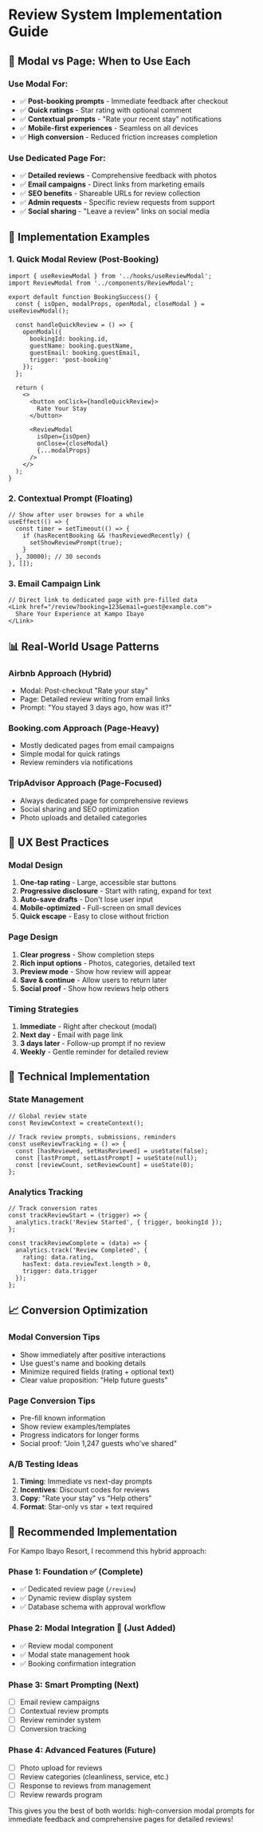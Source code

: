 # Review System Implementation Guide

## 🎯 **Modal vs Page: When to Use Each**

### **Use Modal For:**
- ✅ **Post-booking prompts** - Immediate feedback after checkout
- ✅ **Quick ratings** - Star rating with optional comment
- ✅ **Contextual prompts** - "Rate your recent stay" notifications
- ✅ **Mobile-first experiences** - Seamless on all devices
- ✅ **High conversion** - Reduced friction increases completion

### **Use Dedicated Page For:**
- ✅ **Detailed reviews** - Comprehensive feedback with photos
- ✅ **Email campaigns** - Direct links from marketing emails
- ✅ **SEO benefits** - Shareable URLs for review collection
- ✅ **Admin requests** - Specific review requests from support
- ✅ **Social sharing** - "Leave a review" links on social media

## 🚀 **Implementation Examples**

### **1. Quick Modal Review (Post-Booking)**
```tsx
import { useReviewModal } from '../hooks/useReviewModal';
import ReviewModal from '../components/ReviewModal';

export default function BookingSuccess() {
  const { isOpen, modalProps, openModal, closeModal } = useReviewModal();

  const handleQuickReview = () => {
    openModal({
      bookingId: booking.id,
      guestName: booking.guestName,
      guestEmail: booking.guestEmail,
      trigger: 'post-booking'
    });
  };

  return (
    <>
      <button onClick={handleQuickReview}>
        Rate Your Stay
      </button>
      
      <ReviewModal
        isOpen={isOpen}
        onClose={closeModal}
        {...modalProps}
      />
    </>
  );
}
```

### **2. Contextual Prompt (Floating)**
```tsx
// Show after user browses for a while
useEffect(() => {
  const timer = setTimeout(() => {
    if (hasRecentBooking && !hasReviewedRecently) {
      setShowReviewPrompt(true);
    }
  }, 30000); // 30 seconds
}, []);
```

### **3. Email Campaign Link**
```tsx
// Direct link to dedicated page with pre-filled data
<Link href="/review?booking=123&email=guest@example.com">
  Share Your Experience at Kampo Ibayo
</Link>
```

## 📊 **Real-World Usage Patterns**

### **Airbnb Approach** (Hybrid)
- Modal: Post-checkout "Rate your stay" 
- Page: Detailed review writing from email links
- Prompt: "You stayed 3 days ago, how was it?"

### **Booking.com Approach** (Page-Heavy)
- Mostly dedicated pages from email campaigns
- Simple modal for quick ratings
- Review reminders via notifications

### **TripAdvisor Approach** (Page-Focused)
- Always dedicated page for comprehensive reviews
- Social sharing and SEO optimization
- Photo uploads and detailed categories

## 🎨 **UX Best Practices**

### **Modal Design**
1. **One-tap rating** - Large, accessible star buttons
2. **Progressive disclosure** - Start with rating, expand for text
3. **Auto-save drafts** - Don't lose user input
4. **Mobile-optimized** - Full-screen on small devices
5. **Quick escape** - Easy to close without friction

### **Page Design**
1. **Clear progress** - Show completion steps
2. **Rich input options** - Photos, categories, detailed text
3. **Preview mode** - Show how review will appear
4. **Save & continue** - Allow users to return later
5. **Social proof** - Show how reviews help others

### **Timing Strategies**
1. **Immediate** - Right after checkout (modal)
2. **Next day** - Email with page link
3. **3 days later** - Follow-up prompt if no review
4. **Weekly** - Gentle reminder for detailed review

## 🔧 **Technical Implementation**

### **State Management**
```tsx
// Global review state
const ReviewContext = createContext();

// Track review prompts, submissions, reminders
const useReviewTracking = () => {
  const [hasReviewed, setHasReviewed] = useState(false);
  const [lastPrompt, setLastPrompt] = useState(null);
  const [reviewCount, setReviewCount] = useState(0);
};
```

### **Analytics Tracking**
```tsx
// Track conversion rates
const trackReviewStart = (trigger) => {
  analytics.track('Review Started', { trigger, bookingId });
};

const trackReviewComplete = (data) => {
  analytics.track('Review Completed', { 
    rating: data.rating,
    hasText: data.reviewText.length > 0,
    trigger: data.trigger 
  });
};
```

## 📈 **Conversion Optimization**

### **Modal Conversion Tips**
- Show immediately after positive interactions
- Use guest's name and booking details
- Minimize required fields (rating + optional text)
- Clear value proposition: "Help future guests"

### **Page Conversion Tips**
- Pre-fill known information
- Show review examples/templates
- Progress indicators for longer forms
- Social proof: "Join 1,247 guests who've shared"

### **A/B Testing Ideas**
1. **Timing**: Immediate vs next-day prompts
2. **Incentives**: Discount codes for reviews
3. **Copy**: "Rate your stay" vs "Help others"
4. **Format**: Star-only vs star + text required

## 🎯 **Recommended Implementation**

For Kampo Ibayo Resort, I recommend this hybrid approach:

### **Phase 1: Foundation** ✅ (Complete)
- ✅ Dedicated review page (`/review`)
- ✅ Dynamic review display system
- ✅ Database schema with approval workflow

### **Phase 2: Modal Integration** 🚀 (Just Added)
- ✅ Review modal component
- ✅ Modal state management hook
- ✅ Booking confirmation integration

### **Phase 3: Smart Prompting** (Next)
- [ ] Email review campaigns
- [ ] Contextual review prompts
- [ ] Review reminder system
- [ ] Conversion tracking

### **Phase 4: Advanced Features** (Future)
- [ ] Photo upload for reviews
- [ ] Review categories (cleanliness, service, etc.)
- [ ] Response to reviews from management
- [ ] Review rewards program

This gives you the best of both worlds: high-conversion modal prompts for immediate feedback and comprehensive pages for detailed reviews!